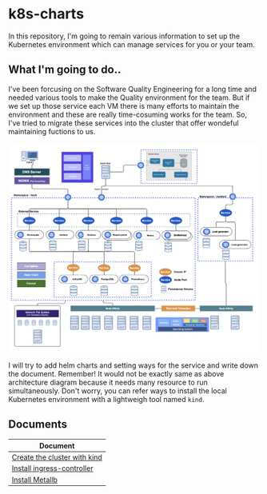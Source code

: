 # k8s-charts

In this repository, I'm going to remain various information to set up the Kubernetes environment which can manage services for you or your team. 

## What I'm going to do..

I've been forcusing on the Software Quality Engineering for a long time and needed various tools to make the Quality environment for the team. But if we set up those service each VM there is many efforts to maintain the environment and these are really time-cosuming works for the team. So, I've tried to migrate these services into the cluster that offer wondeful maintaining fuctions to us. 

![cluster_architecture](images/cluster-architecture.png)

I will try to add helm charts and setting ways for the service and write down the document. 
Remember! It would not be exactly same as above architecture diagram because it needs many resource to run simultaneously. Don't worry, you can refer ways to install the local Kubernetes environment with a lightweigh tool named `kind`.

## Documents
|                  Document                      |
|------------------------------------------------|
| [Create the cluster with kind](k8s/kind/README.md) |
| [Install ingress-controller](k8s/ingress-controller/README.md) |
| [Install Metallb](k8s/metallb/README.md) |


